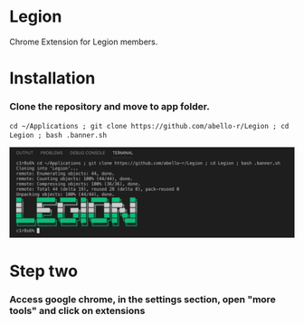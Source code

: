 # Legion
Chrome Extension for Legion members.

# <h1 style="text-color:lime">Installation</h1>

  <h3>Clone the repository and move to app folder.</h3>

````
cd ~/Applications ; git clone https://github.com/abello-r/Legion ; cd Legion ; bash .banner.sh
````
<img src="https://github.com/abello-r/Legion/blob/master/srcs/prompt.png">

# Step two

  <h3>Access google chrome, in the settings section, open "more tools" and click on extensions</h3>
